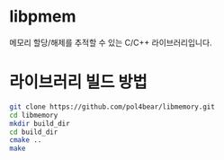 # libpmem

메모리 할당/해제를 추적할 수 있는 C/C++ 라이브러리입니다.

# 라이브러리 빌드 방법

```bash
git clone https://github.com/pol4bear/libmemory.git
cd libmemory
mkdir build_dir
cd build_dir
cmake ..
make
```

